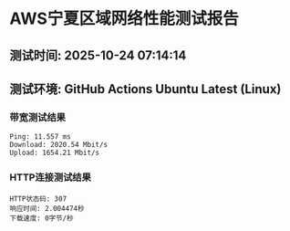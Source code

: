 # AWS宁夏区域网络性能测试报告
## 测试时间: 2025-10-24 07:14:14
## 测试环境: GitHub Actions Ubuntu Latest (Linux)

### 带宽测试结果
```
Ping: 11.557 ms
Download: 2020.54 Mbit/s
Upload: 1654.21 Mbit/s
```

### HTTP连接测试结果
```
HTTP状态码: 307
响应时间: 2.004474秒
下载速度: 0字节/秒
```

